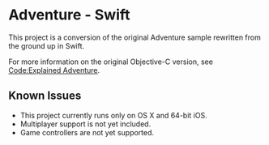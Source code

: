 Adventure - Swift
=================

This project is a conversion of the original Adventure sample rewritten from the ground up in Swift.

For more information on the original Objective-C version, see [Code:Explained Adventure](https://developer.apple.com/library/ios/documentation/GraphicsAnimation/Conceptual/CodeExplainedAdventure/).

Known Issues
------------

* This project currently runs only on OS X and 64-bit iOS.
* Multiplayer support is not yet included.
* Game controllers are not yet supported.
